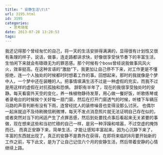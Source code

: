 ```yaml
---
title: " 安静生活\t\t"
url: 3195.html
id: 3195
categories:
  - 思考随笔
date: 2013-07-28 13:28:53
tags:
---
```


我还记得那个曾经匆忙的自己，将一天的生活安排得满满的，显得很有计划性又很有条理的样子，说话，做事，连走路都讲求快，好像很享受快节奏下的丰富生活，生怕闲下来就会有碌碌无为的罪恶感。那个时候有个boss曾经说我做事风风火火，效率挺高。在这种言语的“激励”下，我更加让自己停不下来，对工作更是不懂拒绝，连一个人独处的时候都时时想着工作的事。回想起来，那时的我就像是个梦中人，一个梦中还在装睡的人。把事情填满生活不过是一种虚假的充实，而我不过是用这样的虚假在对抗孤独和恐惧。 辞职有半年了，现在的我很享受独处时的安静。每天看窗外天空的变化，养一株植物静待发芽，用心做一餐好饭，听歌练琴或者录电台的时候挨个关好每一扇门窗，然后在打开门窗透气的时候，听楼下车辆压马路的声音判断有没有下雨，连曾经扰人的装修噪音也变得没那么讨厌。 也偶尔一起床就迫不及待刷微信刷微博，每天不发点消息照片就无法证明自己存在似的，或者突然对当下的闲适产生了点罪恶感，然后到处要找点事后看起来无关紧要的事做，现在想来这些和当初忙碌的自己一样，是另一种浮躁和喧嚣，不过空虚的掩饰而已。 而真正安静下来，简单生活，才能让感知丰富起来。因为心沉静下来了，丰富的东西就出现了。真正的安静不是靠外在获得，在即将来临的8月要开始新的工作之前，写下此文，是为了让自己记住六个月的安静生活，然后带着安静的心情继续上路。